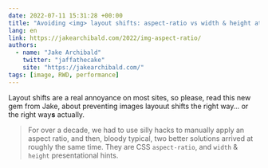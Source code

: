 ```yaml
---
date: 2022-07-11 15:31:28 +00:00
title: "Avoiding <img> layout shifts: aspect-ratio vs width & height attributes"
lang: en
link: https://jakearchibald.com/2022/img-aspect-ratio/
authors:
  - name: "Jake Archibald"
    twitter: "jaffathecake"
    site: "https://jakearchibald.com/"
tags: [image, RWD, performance]
---
```


Layout shifts are a real annoyance on most sites, so please, read this new gem from Jake, about preventing images layouut shifts the right way… or the right way**s** actually.

> For over a decade, we had to use silly hacks to manually apply an aspect ratio, and then, bloody typical, two better solutions arrived at roughly the same time. They are CSS `aspect-ratio`, and `width` & `height` presentational hints.
